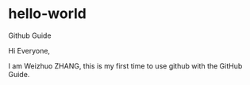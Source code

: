 # hello-world
Github Guide

Hi Everyone,

I am Weizhuo ZHANG, this is my first time to use github with the GitHub Guide.
